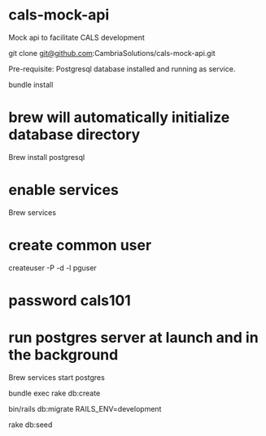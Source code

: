 # cals-mock-api
Mock api to facilitate CALS development

git clone git@github.com:CambriaSolutions/cals-mock-api.git


Pre-requisite:
Postgresql database installed and running as service.

bundle install 
# brew will automatically initialize database directory
Brew install postgresql

# enable services 
Brew services

# create common user
createuser -P -d -l pguser
# password cals101

# run postgres server at launch and in the background
Brew services start postgres

bundle exec rake db:create
 
bin/rails db:migrate RAILS_ENV=development
  
rake db:seed
